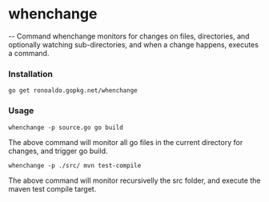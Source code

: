 # whenchange
--
Command whenchange monitors for changes on files, directories, and optionally
watching sub-directories, and when a change happens, executes a command.

### Installation

    go get ronoaldo.gopkg.net/whenchange

### Usage

    whenchange -p source.go go build

The above command will monitor all go files in the current directory for
changes, and trigger go build.

    whenchange -p ./src/ mvn test-compile

The above command will monitor recursivelly the src folder, and execute the
maven test compile target.
